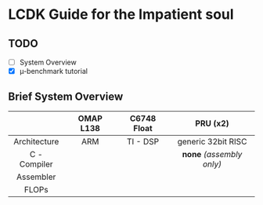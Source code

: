 # LCDK Guide for the Impatient soul

## TODO
* [ ] System Overview
* [x] µ-benchmark tutorial

## Brief System Overview

|               |   OMAP L138  |  C6748 Float  |   PRU (x2)   |
|:-------------:|:------------:|:-------------:|:------------:|
|  Architecture |     ARM      |    TI - DSP   | generic 32bit RISC  |
|  C - Compiler     |   |   | **none** *(assembly only)* |
|  Assembler    ||   |   |   
|    FLOPs      |||||
